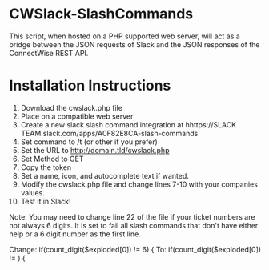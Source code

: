 # CWSlack-SlashCommands

This script, when hosted on a PHP supported web server, will act as a bridge between the JSON requests of Slack and the JSON responses of the ConnectWise REST API.

# Installation Instructions

1. Download the cwslack.php file
2. Place on a compatible web server
3. Create a new slack slash command integration at hhttps://SLACK TEAM.slack.com/apps/A0F82E8CA-slash-commands
4. Set command to /t (or other if you prefer)
5. Set the URL to http://domain.tld/cwslack.php
6. Set Method to GET
7. Copy the token
8. Set a name, icon, and autocomplete text if wanted.
9. Modify the cwslack.php file and change lines 7-10 with your companies values.
10. Test it in Slack!

Note: You may need to change line 22 of the file if your ticket numbers are not always 6 digits. It is set to fail all slash commands that don't have either help or a 6 digit number as the first line.

Change: if(count_digit($exploded[0]) != 6) {
To: if(count_digit($exploded[0]) != <ticket number length>) {

